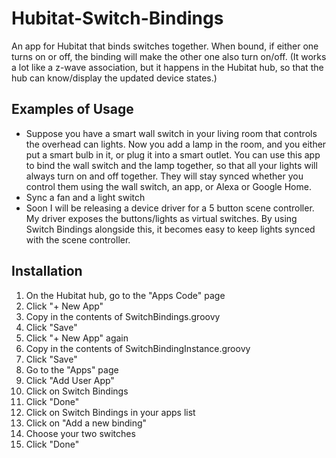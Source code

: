 # Hubitat-Switch-Bindings
An app for Hubitat that binds switches together.  When bound, if either one turns on or off, the binding will make the other one also turn on/off. (It works a lot like a z-wave association, but it happens in the Hubitat hub, so that the hub can know/display the updated device states.)

## Examples of Usage
- Suppose you have a smart wall switch in your living room that controls the overhead can lights.  Now you add a lamp in the room, and you either put a smart bulb in it, or plug it into a smart outlet.  You can use this app to bind the wall switch and the lamp together, so that all your lights will always turn on and off together.  They will stay synced whether you control them using the wall switch, an app, or Alexa or Google Home.
- Sync a fan and a light switch
- Soon I will be releasing a device driver for a 5 button scene controller.  My driver exposes the buttons/lights as virtual switches.  By using Switch Bindings alongside this, it becomes easy to keep lights synced with the scene controller.

## Installation
1. On the Hubitat hub, go to the "Apps Code" page
2. Click "+ New App"
3. Copy in the contents of SwitchBindings.groovy
4. Click "Save"
5. Click "+ New App" again
6. Copy in the contents of SwitchBindingInstance.groovy
7. Click "Save"
8. Go to the "Apps" page
9. Click "Add User App"
10. Click on Switch Bindings
11. Click "Done"
12. Click on Switch Bindings in your apps list
13. Click on "Add a new binding"
14. Choose your two switches
15. Click "Done"
